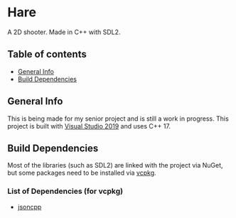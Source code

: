 # Hare
 A 2D shooter. Made in C++ with SDL2.

## Table of contents
* [General Info](#general-info)
* [Build Dependencies](#build-dependencies)

## General Info
 This is being made for my senior project and is still a work in progress.
 This project is built with [Visual Studio 2019](https://visualstudio.microsoft.com/vs/) and uses C++ 17.

## Build Dependencies
 Most of the libraries (such as SDL2) are linked with the project via NuGet, but some packages need to be installed via [vcpkg](https://github.com/Microsoft/vcpkg/).
### List of Dependencies (for vcpkg)
* [jsoncpp](https://github.com/open-source-parsers/jsoncpp)

